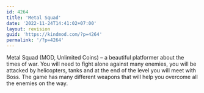 ```yaml
---
id: 4264
title: 'Metal Squad'
date: '2022-11-24T14:41:02+07:00'
layout: revision
guid: 'https://kindmod.com/?p=4264'
permalink: '/?p=4264'
---
```


Metal Squad (MOD, Unlimited Coins) – a beautiful platformer about the times of war. You will need to fight alone against many enemies, you will be attacked by helicopters, tanks and at the end of the level you will meet with Boss. The game has many different weapons that will help you overcome all the enemies on the way.